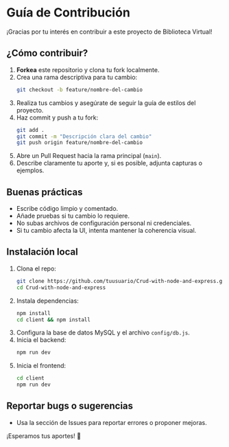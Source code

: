 # Guía de Contribución

¡Gracias por tu interés en contribuir a este proyecto de Biblioteca Virtual!

## ¿Cómo contribuir?

1. **Forkea** este repositorio y clona tu fork localmente.
2. Crea una rama descriptiva para tu cambio:
   ```bash
   git checkout -b feature/nombre-del-cambio
   ```
3. Realiza tus cambios y asegúrate de seguir la guía de estilos del proyecto.
4. Haz commit y push a tu fork:
   ```bash
   git add .
   git commit -m "Descripción clara del cambio"
   git push origin feature/nombre-del-cambio
   ```
5. Abre un Pull Request hacia la rama principal (`main`).
6. Describe claramente tu aporte y, si es posible, adjunta capturas o ejemplos.

## Buenas prácticas
- Escribe código limpio y comentado.
- Añade pruebas si tu cambio lo requiere.
- No subas archivos de configuración personal ni credenciales.
- Si tu cambio afecta la UI, intenta mantener la coherencia visual.

## Instalación local
1. Clona el repo:
   ```bash
   git clone https://github.com/tuusuario/Crud-with-node-and-express.git
   cd Crud-with-node-and-express
   ```
2. Instala dependencias:
   ```bash
   npm install
   cd client && npm install
   ```
3. Configura la base de datos MySQL y el archivo `config/db.js`.
4. Inicia el backend:
   ```bash
   npm run dev
   ```
5. Inicia el frontend:
   ```bash
   cd client
   npm run dev
   ```

## Reportar bugs o sugerencias
- Usa la sección de Issues para reportar errores o proponer mejoras.

¡Esperamos tus aportes! 🚀
